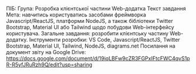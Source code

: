 ПІБ:
Група:
Розробка клієнтської частини Web-додатка
Текст завдання
Мета: навчитись користуватись засобами фреймворка Javascript/ReactJS, платформи NodeJS, а також бібліотеки Twitter Bootstrap, Material UI або Tailwind щодо побудови Web-інтерфейсу користувача.
Загальне завдання: розробити клієнтську частину Web-додатку.
Інструменти розробки: VS Code, Javascript/ReactJS, Twitter Bootstrap, Material UI, Tailwind, NodeJS, diagrams.net
Посилання на документ звіту на Google Drive: https://docs.google.com/document/d/19iqLBFw9cZR3FGPxIFtcFWC4qvS1pR-R5yfJRuRzh9Q/edit?usp=sharing
